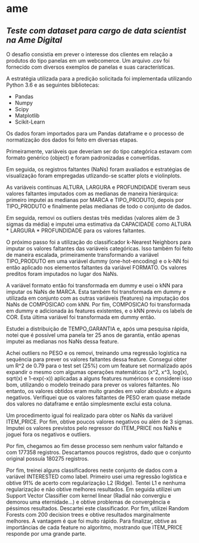 # ame
## *Teste com dataset para cargo de data scientist na Ame Digital*

O desafio consistia em prever o interesse dos clientes em relação a produtos do tipo panelas em um webcomerce. Um arquivo .csv foi fornecido com diversos exemplos de panelas e suas características.

A estratégia utilizada para a predição solicitada foi implementada utilizando Python 3.6 e as seguintes bibliotecas:

* Pandas
* Numpy
* Scipy
* Matplotlib
* Scikit-Learn

Os dados foram importados para um Pandas dataframe e o processo de normatização dos dados foi feito em diversas etapas. 

Primeiramente, variáveis que deveriam ser do tipo categórica estavam com formato genérico (object) e foram padronizadas e convertidas.

Em seguida, os registros faltantes (NaNs) foram avaliados e estratégias de visualização foram empregadas utlizando-se scatter plots e violinplots.

As variáveis contínuas ALTURA, LARGURA e PROFUNDIDADE tiveram seus valores faltantes imputados com as medianas de maneira hierárquica: primeiro imputei as medianas por MARCA e TIPO_PRODUTO, depois por TIPO_PRODUTO e finalmente pelas medianas de todo o conjunto de dados.

Em seguida, removi os outliers destas três medidas (valores além de 3 sigmas da média) e imputei uma estimativa da CAPACIDADE como ALTURA * LARGURA * PROFUNDIDADE para os valores faltantes.

O próximo passo foi a utilização do classificador k-Nearest Neighbors para imputar os valores faltantes das variáveis categóricas. Isso também foi feito de maneira escalada, primeiramente transformando a variável TIPO_PRODUTO em uma variável dummy (one-hot-encoding) e o k-NN foi então aplicado nos elementos faltantes da variável FORMATO. Os valores preditos foram imputados no lugar dos NaNs.

A variável formato então foi transformada em dummy e usei o kNN para imputar os NaNs de MARCA. Esta também foi transformada em dummy e utilizada em conjunto com as outras variáveis (features) na imputação dos NaNs de COMPOSICAO com kNN. Por fim, COMPOSICAO foi transformada em dummy e adicionada às features existentes, e o kNN previu os labels de COR. Esta última variável foi transformada em dummy então.

Estudei a distribuição de TEMPO_GARANTIA e, após uma pesquisa rápida, notei que é possível uma panela ter 25 anos de garantia, então apenas imputei as medianas nos NaNs dessa feature.

Achei outliers no PESO e os removi, treinando uma regressão logística na sequência para prever os valores faltantes dessa feature. Consegui obter um R^2 de 0.79 para o test set (25%) com um feature set normalizado após expandir o mesmo com algumas operações matemáticas (x^2, x^3, log(x), sqrt(x) e 1-exp(-x)) aplicadas a alguns features numéricos e considerei isso bom, utilizando o modelo treinado para prever os valores faltantes. No entanto, os valores obtidos eram muito grandes em valor absoluto e alguns negativos. Verifiquei que os valores faltantes de PESO eram quase metade dos valores no dataframe e então simplesmente exclui esta coluna.

Um procedimento igual foi realizado para obter os NaNs da variável ITEM_PRICE. Por fim, obtive poucos valores negativos ou além de 3 sigmas. Imputei os valores previstos pelo regressor do ITEM_PRICE nos NaNs e joguei fora os negativos e outliers.

Por fim, chegamos ao fim desse processo sem nenhum valor faltando e com 177358 registros. Descartamos poucos registros, dado que o conjunto original possuía 180275 registros.

Por fim, treinei alguns classificadores neste conjunto de dados com a variável INTERESTED como label. Primeiro usei uma regressão logística e obtive 91% de acerto com regularização L2 (Ridge). Tentei L1 e nenhuma regularização e não obtive melhores resultados. Em seguida utilizei um Support Vector Classifier com kernel linear (Radial não convergiu e demorou uma eternidade...) e obtive problemas de convergência e péssimos resultados. Descartei este classificador. Por fim, utilizei Random Forests com 200 decision trees e obtive resultados marginalmente melhores. A vantagem é que foi muito rápido. Para finalizar, obtive as importâncias de cada feature no algoritmo, mostrando que ITEM_PRICE responde por uma grande parte.
